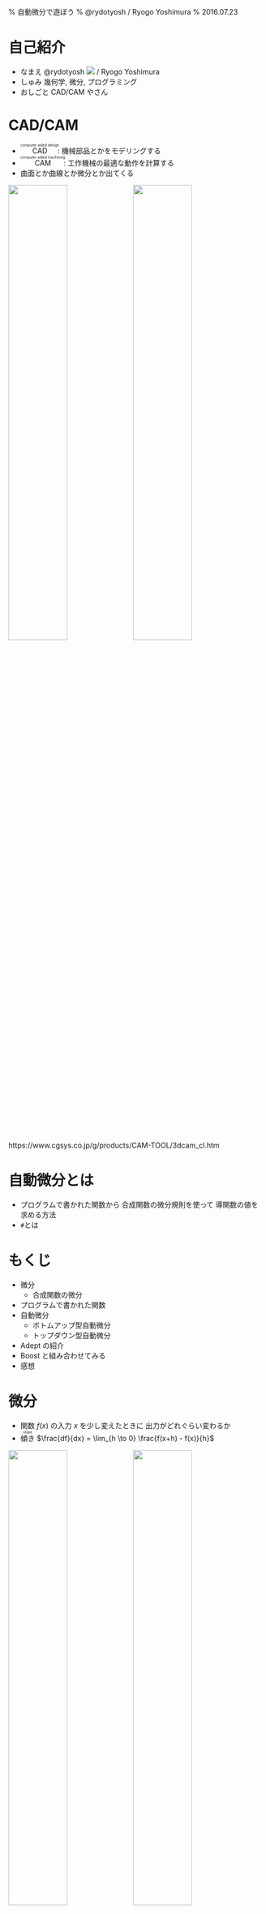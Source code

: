 % 自動微分で遊ぼう
% @rydotyosh / Ryogo Yoshimura
% 2016.07.23


# 自己紹介

- なまえ
  @rydotyosh <img src="resource/castela2.png" /> / Ryogo Yoshimura
- しゅみ
  幾何学, 微分, プログラミング
- おしごと
  CAD/CAM やさん


# CAD/CAM

- <ruby>CAD<rt>computer aided design</rt></ruby>: 機械部品とかをモデリングする
- <ruby>CAM<rt>computer aided machining</rt></ruby>: 工作機械の最適な動作を計算する
- 曲面とか曲線とか微分とか出てくる

<img src="resource/koukouritu1_s.jpg" width="48%" /> <img src="resource/v3_3d_touara_1.gif" width="48%" />

<div class="cite">
https://www.cgsys.co.jp/g/products/CAM-TOOL/3dcam_cl.htm
</div>


# 自動微分とは

- プログラムで書かれた関数から
  合成関数の微分規則を使って
  導関数の値を求める方法
- `#`とは


# もくじ

- 微分
    - 合成関数の微分
- プログラムで書かれた関数
- 自動微分
    - ボトムアップ型自動微分
    - トップダウン型自動微分
- Adept の紹介
- Boost と組み合わせてみる
- 感想


# 微分

- 関数 $f(x)$ の入力 $x$ を少し変えたときに
  出力がどれぐらい変わるか
- <ruby>傾き<rt>slope</rt></ruby> $\frac{df}{dx} = \lim_{h \to 0} \frac{f(x+h) - f(x)}{h}$

<img src="resource/800px-Secant-calculus.svg.png" width="48%" /> <img src="resource/800px-Tangent-calculus.svg.png" width="48%" />

<div class="cite">
https://en.wikipedia.org/wiki/Derivative
</div>


# 偏微分

- 多変数関数 $f(x_0, ..., x_n)$ のときに
  1つの変数 $x_i$ を選んで変化させ
  他の変数は固定する
- <ruby>勾配<rt>gradient</rt></ruby> は各変数で偏微分したものを並べたもの

<img src="resource/Gradient_Visual.svg.png" style="display: block; margin: 0 auto;"  height="280px" />

<div class="cite">
http://en.wikipedia.org/wiki/Gradient
</div>


# 利用場面

- シミュレーション
  モデルを微分方程式で表して
  これを解くことで現象を予測する
- 最適化, 機械学習
  ある点にいるときに勾配を求めて
  誤差が少ないほうに進む

<img src="resource/opti.png" style="display: block; margin: 0 auto;" height="300px" />


# コンピュータで計算する微分

- <ruby>数式微分<rt>symbolic differentiation</rt></ruby>
  関数に数式処理をして導関数を求める
  計算に比較的時間がかかる
- <ruby>数値微分<rt>numerical differentiation</rt></ruby>
  関数の値を数値的に求めて導関数の値を近似する
  浮動小数点誤差の影響が大きい
- <ruby>自動微分<rt>automatic differentiation</rt></ruby>
  数式微分と数値微分の中間的な方法
  関数の値と導関数の値を求める
  合成関数の微分規則を使う


# 微分, 導関数

- <ruby>微分<rt>differentiation</rt></ruby>:
  元の関数 $f$ から 傾きを表す関数 $\frac{df}{dx}$ を求める操作
- <ruby>導関数<rt>derivative</rt></ruby>:
  元の関数 $f$ の傾きを表す関数 $\frac{df}{dx}$


# 微分の記法

- ラグランジュの記法
  $f^\prime$
- ライプニッツの記法
  $\frac{df}{dx}$
  $\frac{\partial f}{\partial x}$ (偏導関数)
- 合成関数の微分規則を書くのにべんりなため
  以降では主にライプニッツの記法($\frac{df}{dx}$)を使う


# 合成関数

- $f(g(x))$
- 例
  $f(g)=g^2$
  $g(x)=x+3$
  $f(g(x)) = (x+3)^2$


# 合成関数の微分

- $f(g(x))$
  $\frac{df}{dx} = \frac{df}{dg} \cdot \frac{dg}{dx}$
- それぞれの導関数の積になる
- 見た目がすごく約分っぽい
- もっと合成すると積がつながっていく
- $f(g(h(x)))$
  $\frac{df}{dx} = \frac{df}{dg} \cdot \frac{dg}{dh} \cdot \frac{dh}{dx}$
- <ruby>連鎖律<rt>chain rule</rt></ruby>という


# 例 | 合成関数の微分

- $f(g(x))$
  $\frac{df}{dx} = \frac{df}{dg} \cdot \frac{dg}{dx}$
- 例
$$
\begin{array}{ll}
  f(g)=g^2,                   & \class{mathbg-r}{\frac{df}{dg}(g)=2g} \\
  \class{mathbg-y}{g(x)=x+3}, & \class{mathbg-g}{\frac{dg}{dx}(x)=1} \\
\end{array} \\
\begin{align}
  \textstyle \frac{df}{dx}(x)
    & = \textstyle \class{mathbg-r}{\frac{df}{dg}(\class{mathbg-y}{g(x)})} \cdot \class{mathbg-g}{\frac{dg}{dx}(x)} \\
    & = \class{mathbg-r}{(2 \class{mathbg-y}{(x+3)})} \cdot \class{mathbg-g}{(1)} \\
    & = 2x + 6 \\
\end{align}
$$


# 多変数 | 合成関数の微分

- $f(g(x), h(x))$
  $\frac{df}{dx} = \frac{\partial f}{\partial g} \cdot \frac{dg}{dx} + \frac{\partial f}{\partial h} \cdot \frac{dh}{dx}$
- 偏導関数のそれぞれの変数について和になる
- 変数の個所に代入されている関数について積になる
- もっと多変数でも同様
- $f(g(x, y), h(x, y), u(x, y))$
  $\frac{\partial f}{\partial x} = \frac{\partial f}{\partial g} \cdot \frac{\partial g}{\partial x} + \frac{\partial f}{\partial h} \cdot \frac{\partial h}{\partial x} + \frac{\partial f}{\partial u} \cdot \frac{\partial u}{\partial x}$
  $\frac{\partial f}{\partial y} = \frac{\partial f}{\partial g} \cdot \frac{\partial g}{\partial y} + \frac{\partial f}{\partial h} \cdot \frac{\partial h}{\partial y} + \frac{\partial f}{\partial u} \cdot \frac{\partial u}{\partial y}$


# 多変数の例 | 合成関数の微分

- $f(g(x), h(x))$
- 例
$$
\begin{array}{ll}
  f(g, h)=g \cdot h,                & \class{mathbg-r}{\frac{\partial f}{\partial g}(g, h)=h},
                                    & \class{mathbg-c}{\frac{\partial f}{\partial h}(g, h)=g} \\
  \class{mathbg-y}{g(x)=x+3},       & \class{mathbg-g}{\frac{dg}{dx}(x)=1} \\
  \class{mathbg-b}{h(x)=4 \cdot x}, & \class{mathbg-m}{\frac{dh}{dx}(x)=4} \\
\end{array} \\
\begin{align}
  \textstyle \frac{df}{dx}(x)
    & = \textstyle \class{mathbg-r}{\frac{\partial f}{\partial g}(\class{mathbg-y}{g(x)}, \class{mathbg-b}{h(x)})} \cdot \class{mathbg-g}{\frac{dg}{dx}(x)} + \\
    & \hspace{3ex} \textstyle \class{mathbg-c}{\frac{\partial f}{\partial h}(\class{mathbg-y}{g(x)}, \class{mathbg-b}{h(x)})} \cdot \class{mathbg-m}{\frac{dh}{dx}(x)} \\
    & = \class{mathbg-b}{(4 \cdot x)} \cdot \class{mathbg-g}{(1)} + \class{mathbg-y}{(x+3)} \cdot \class{mathbg-m}{(4)} \\
    & = 8x + 12 \\
\end{align}
$$


# 計算グラフ

- 合成関数の計算過程を表した <ruby>閉路のない有向グラフ<rt>directed acyclic graph</rt></ruby>
- 下から上に向かって計算が進む
- 変数・関数・定数は<ruby>節<rt>node</rt></ruby>, 引数は<ruby>辺<rt>edge</rt></ruby> に対応
- 例 $y = (x+3) \cdot (4 \cdot x)$

<img src="resource/fig1.png" style="display: block; margin: 0 auto;" height="280px" />


# 微分 | 計算グラフ

- $f(g(x))$ とその導関数
- 縦につながっているものは積で計算
  $\frac{df}{dx} = \frac{df}{dg} \cdot \frac{dg}{dx}$
- 鎖線は導関数を計算したもので
  直接つながっているわけではない

<img src="resource/cal1.png" style="display: block; margin: 0 auto;" height="280px" />


# 多変数 | 計算グラフ

- $f(g(x),h(x))$ とその導関数
- 縦につながっているものは積で計算
- 横に並んでいるものは和で計算
  $\frac{df}{dx} = \frac{\partial f}{\partial g} \cdot \frac{dg}{dx} + \frac{\partial f}{\partial h} \cdot \frac{dh}{dx}$

<img src="resource/cal2.png" style="display: block; margin: 0 auto;" height="280px" />


# プログラムで書かれた関数

- 入力に対して出力が決まる
- 以降では `double` の配列(的なもの)を
  入出力と考える

```cpp
std::vector<double> f(
    const std::vector<double> &x );
```

- 四則演算 ( `+`, `-`, `*`, `/` )
- 初等関数 ( `exp`, `sin`, `cos`, ... )
    - 微分できる関数を
      1つの単位として扱ってもよい
- 条件演算子/制御文 ( `?:`, `if`, `for`, ... )
- 再代入


# 制御文 | プログラムで書かれた関数

- 制御文があると
  場合によって計算過程が変わる
- 実際に通った計算過程をもとに微分する

```cpp
if ( x > 0 )
  y = x;
else
  y = -x;
```

- 上の例は `>` にするか `>=` にするかで
  `x == 0` のときの `y` の値は同じだが
  導関数の値は異なってくる


# 再代入 | プログラムで書かれた関数

- 再代入は計算過程上では別の変数と考える
- 実際にはメモリ上に保存しておかなくて
  よい場合もある
- <strike>`const`教では背信行為</strike>


# 自動微分

- プログラムで書かれた関数を
  四則演算, 初等関数 を合成した関数とみなす
- 合成関数の微分を適用
- 自動微分用の型を作り
  四則演算, 初等関数 をオーバーロード
- 2種類の方法
    - ボトムアップ型自動微分
    - トップダウン型自動微分


# 概要 1/2 | ボトムアップ型

- 計算グラフを下からたどるのでボトムアップ
    - $f(g(h(x)))$ があったときに
      $\frac{dh}{dx}$, $\frac{dg}{dx}$, $\frac{df}{dx}$ と順に求まるイメージ

<img src="resource/bu0.png" style="display: block; margin: 0 auto;" height="280px" />


# 概要 2/2 | ボトムアップ型

- 微分する入力変数を1個指定する
- 関数の値と導関数の値を同時に計算していく
- 最終的に関数の値と
  指定した変数での導関数の値が求まる
- $\frac{\partial v}{\partial x}=\frac{\partial v}{\partial a} \cdot \frac{\partial a}{\partial x} + \frac{\partial v}{\partial b} \cdot \frac{\partial b}{\partial x} + \frac{\partial v}{\partial c} \cdot \frac{\partial c}{\partial x}$

<img src="resource/bu01.png" style="display: block; margin: 0 auto;" height="280px" />


# オーバーロード | ボトムアップ型

- 関数の値と導関数の値を $[ f, \frac{df}{dx} ]$ と括弧表記する
- 和 $[ f, \frac{df}{dx} ] +     [ g, \frac{dg}{dx} ] = [ f +     g, \frac{df}{dx} + \frac{dg}{dx} ]$
- 積 $[ f, \frac{df}{dx} ] \cdot [ g, \frac{dg}{dx} ] = [ f \cdot g, g \cdot \frac{df}{dx} + f \cdot \frac{dg}{dx} ]$


# 計算グラフ | ボトムアップ型

- 例
  $y = (x+a) \cdot (b \cdot x)$
  $x = 2, \hspace{1ex} a = 3, \hspace{1ex} b = 4$

<img src="resource/bu1.png" style="display: block; margin: 0 auto;" height="350px" />


# 例 1/6 | ボトムアップ型

- $y = (x+a) \cdot (b \cdot x)$
  $x = 2, \hspace{1ex} a = 3, \hspace{1ex} b = 4$
- 微分する変数: $x$
  導関数の値は $1$
  $x \to [2,1]$
- 定数: $a$, $b$
  導関数の値は $0$
  $a \to [3,0]$, $b \to [4,0]$


# 例 2/6 | ボトムアップ型

- $y = (\class{mathbg-r}{x}+\class{mathbg-g}{a}) \cdot (\class{mathbg-y}{b} \cdot \class{mathbg-r}{x})$
  $\class{mathbg-r}{x = 2}, \hspace{1ex} \class{mathbg-g}{a = 3}, \hspace{1ex} \class{mathbg-y}{b = 4}$
  $\class{mathbg-r}{x \to [2,1]}, \hspace{1ex} \class{mathbg-g}{a \to [3,0]}, \hspace{1ex} \class{mathbg-y}{b \to [4,0]}$
$$
\begin{align}
  \textstyle [y, \frac{dy}{dx}]
    & = (\class{mathbg-r}{[2,1]}+\class{mathbg-g}{[3,0]}) \cdot (\class{mathbg-y}{[4,0]}\cdot\class{mathbg-r}{[2,1]}) \\
\end{align}
$$
- 関数の値と導関数の値を代入


# 例 3/6 | ボトムアップ型

- $y = (x+a) \cdot (b \cdot x)$
  $x = 2, \hspace{1ex} a = 3, \hspace{1ex} b = 4$
$$
\begin{align}
  \textstyle [y, \frac{dy}{dx}]
    & = ([\class{mathbg-r}{2},\class{mathbg-y}{1}]+[\class{mathbg-b}{3},\class{mathbg-g}{0}]) \cdot ([4,0]\cdot[2,1]) \\
    & = [\class{mathbg-r}{2}+\class{mathbg-b}{3},\class{mathbg-y}{1}+\class{mathbg-g}{0}] \cdot ([4,0]\cdot[2,1]) \\
    & = [5,1] \cdot ([4,0]\cdot[2,1]) \\
\end{align}
$$
- 和を適用
  $[ \class{mathbg-r}{f}, \class{mathbg-y}{\frac{df}{dx}} ] +     [ \class{mathbg-b}{g}, \class{mathbg-g}{\frac{dg}{dx}} ] = [ \class{mathbg-r}{f} +     \class{mathbg-b}{g}, \class{mathbg-y}{\frac{df}{dx}} + \class{mathbg-g}{\frac{dg}{dx}} ]$


# 例 4/6 | ボトムアップ型

- $y = (x+a) \cdot (b \cdot x)$
  $x = 2, \hspace{1ex} a = 3, \hspace{1ex} b = 4$
$$
\begin{align}
  \textstyle [y, \frac{dy}{dx}]
    & = ([2,1]+[3,0]) \cdot ([4,0]\cdot[2,1]) \\
    & = [5,1] \cdot ([\class{mathbg-r}{4},\class{mathbg-y}{0}]\cdot[\class{mathbg-b}{2},\class{mathbg-g}{1}]) \\
    & = [5,1] \cdot [\class{mathbg-r}{4} \cdot \class{mathbg-b}{2}, \class{mathbg-b}{2} \cdot \class{mathbg-y}{0} + \class{mathbg-r}{4} \cdot \class{mathbg-g}{1}] \\
    & = [5,1] \cdot [8,4] \\
\end{align}
$$
- 積を適用
  $[ \class{mathbg-r}{f}, \class{mathbg-y}{\frac{df}{dx}} ] \cdot [ \class{mathbg-b}{g}, \class{mathbg-g}{\frac{dg}{dx}} ] = [ \class{mathbg-r}{f} \cdot \class{mathbg-b}{g}, \class{mathbg-b}{g} \cdot \class{mathbg-y}{\frac{df}{dx}} + \class{mathbg-r}{f} \cdot \class{mathbg-g}{\frac{dg}{dx}} ]$


# 例 5/6 | ボトムアップ型

- $y = (x+a) \cdot (b \cdot x)$
  $x = 2, \hspace{1ex} a = 3, \hspace{1ex} b = 4$
$$
\begin{align}
  \textstyle [y, \frac{dy}{dx}]
    & = ([2,1]+[3,0]) \cdot ([4,0]\cdot[2,1]) \\
    & = [5,1] \cdot ([4,0]\cdot[2,1]) \\
    & = [\class{mathbg-r}{5},\class{mathbg-y}{1}] \cdot [\class{mathbg-b}{8},\class{mathbg-g}{4}] \\
    & = [\class{mathbg-r}{5} \cdot \class{mathbg-b}{8}, \class{mathbg-b}{8} \cdot \class{mathbg-y}{1} + \class{mathbg-r}{5} \cdot \class{mathbg-g}{4}] \\
    & = [40,28] \\
\end{align}
$$
- 積を適用
  $[ \class{mathbg-r}{f}, \class{mathbg-y}{\frac{df}{dx}} ] \cdot [ \class{mathbg-b}{g}, \class{mathbg-g}{\frac{dg}{dx}} ] = [ \class{mathbg-r}{f} \cdot \class{mathbg-b}{g}, \class{mathbg-b}{g} \cdot \class{mathbg-y}{\frac{df}{dx}} + \class{mathbg-r}{f} \cdot \class{mathbg-g}{\frac{dg}{dx}} ]$


# 例 6/6 | ボトムアップ型

- $y = (x+a) \cdot (b \cdot x)$
  $x = 2, \hspace{1ex} a = 3, \hspace{1ex} b = 4$
$$
\begin{align}
  \textstyle [y, \frac{dy}{dx}]
    & = ([2,1]+[3,0]) \cdot ([4,0]\cdot[2,1]) \\
    & = [5,1] \cdot ([4,0]\cdot[2,1]) \\
    & = [5,1] \cdot [8,4] \\
    & = [40,28] \\
\end{align}
$$
- できあがり
- cf. $\frac{dy}{dx}=8x+12=28$


# 実装例 | ボトムアップ型

```cpp
#include <iostream>
struct ad { double x, dx; };
ad operator+( const ad &f, const ad &g ) {
  return ad{ f.x + g.x, f.dx + g.dx };
}
ad operator*( const ad &f, const ad &g ) {
  return ad{ f.x * g.x, g.x * f.dx + f.x * g.dx };
}
int main() {
  ad x{ 2, 1 }, a{ 3, 0 }, b{ 4, 0 };
  ad y = ( x + a ) * ( b * x );
  std::cout << y.x << "," <<
               y.dx << std::endl;
}
// --> 40,28
```


# 1変数まとめ | ボトムアップ型

- 1変数の場合はすごくかんたん
  あとは対応するオーバーロードを増やすだけ
- 多変数の場合?


# 多変数 | ボトムアップ型

- 多変数の場合 $f(x_0, x_1, ..., x_n)$
- それぞれの変数で偏導関数の値を $1$ にして毎回計算する
  $[f, \frac{\partial f}{\partial x_0}], [f, \frac{\partial f}{\partial x_1}], ..., [f, \frac{\partial f}{\partial x_n}]$
- もしくは偏導関数の値を並べて同時に計算する
  $[f, \frac{\partial f}{\partial x_0}, \frac{\partial f}{\partial x_1}, ..., \frac{\partial f}{\partial x_n}]$
- どちらも無駄な計算が多い
- 入力変数→少, 出力変数→多 というケースでは有効
    - あんまりそういうケースはない?
- そこでトップダウン型自動微分


# 概要 1/3 | トップダウン型

- 計算グラフを上からたどるのでトップダウン
    - $f(g(h(x)))$ があったときに
      $\frac{df}{dg}$, $\frac{df}{dh}$, $\frac{df}{dx}$ の順 (左下図)
    - cf. ボトムアップの場合は
      $\frac{dh}{dx}$, $\frac{dg}{dx}$, $\frac{df}{dx}$ の順 (右下図)

<span style="display: block; margin: 0 auto; text-align:center;" ><img src="resource/td0.png" height="280px" /> <img src="resource/bu0.png" height="280px" /></span>


# 概要 2/3 | トップダウン型

- 微分する出力変数を1個指定する
- 計算過程を全部覚えておく
- 関数の値を求め終わったら計算過程を逆にたどる
- 最終的に関数の値と
  すべての変数での偏導関数の値が求まる
- $\frac{\partial f}{\partial v} = \frac{\partial f}{\partial a} \cdot \frac{\partial a}{\partial v} + \frac{\partial f}{\partial b} \cdot \frac{\partial b}{\partial v} + \frac{\partial f}{\partial c} \cdot \frac{\partial c}{\partial v}$

<img src="resource/td01.png" style="display: block; margin: 0 auto;" height="280px" />


# 概要 3/3 | トップダウン型

- 下図で $v$ はどこで何個使われているかは分からない
- 各変数 $v_i$ に $\frac{\partial f}{\partial v_i}$ を覚えておく領域をとっておき
  $v_i$ が使われたらその領域に加算する
- $\frac{\partial f}{\partial v} = \frac{\partial f}{\partial a} \cdot \frac{\partial a}{\partial v} + \frac{\partial f}{\partial b} \cdot \frac{\partial b}{\partial v} + \frac{\partial f}{\partial c} \cdot \frac{\partial c}{\partial v}$

<img src="resource/td01.png" style="display: block; margin: 0 auto;" height="280px" />


# 計算グラフ | トップダウン型

- 例
  $y = (x+a) \cdot (b \cdot x)$
  $x = 2, \hspace{1ex} a = 3, \hspace{1ex} b = 4$

<img src="resource/td1.png" style="display: block; margin: 0 auto;" height="350px" />


# 例 1/11 | トップダウン型

- $y = (x+a) \cdot (b \cdot x)$
  $x = 2, \hspace{1ex} a = 3, \hspace{1ex} b = 4$
- 微分する変数: $y$
  偏導関数の値を $1$ とする ($\frac{\partial y}{\partial y}=1$)
- 各演算に中間変数名をふる
  $c = x + a$
  $d = b \cdot x$
  $e = c \cdot d$
  $y = e$
- 偏導関数の値を覚えておく領域を $S(v)$ で参照する


# 例 2/11 | トップダウン型

- $y = (x+a) \cdot (b \cdot x)$
  $x = 2, \hspace{1ex} a = 3, \hspace{1ex} b = 4$
  $c = 5, \hspace{1ex} d = 8, \hspace{1ex} e = 40$
  $y = 40$
  $\frac{\partial c}{\partial x} = 1, \hspace{1ex} \frac{\partial c}{\partial a} = 1$
  $\frac{\partial d}{\partial b} = 2, \hspace{1ex} \frac{\partial d}{\partial x} = 4$
  $\frac{\partial e}{\partial c} = 8, \hspace{1ex} \frac{\partial e}{\partial d} = 5$
  $\frac{\partial y}{\partial e} = 1$
- 関数の値を全部計算
- 直接つながっている偏導関数の値も全部計算


# 例 3/11 | トップダウン型

- $y = (x+a) \cdot (b \cdot x)$
  $x = 2, \hspace{1ex} a = 3, \hspace{1ex} b = 4$
  $S(y) \leftarrow 1$
  $S(a), ..., S(e) \leftarrow 0$
- 偏導関数の値を初期化


# 例 4/11 | トップダウン型

- $y = (x+a) \cdot (b \cdot x)$
  $x = 2, \hspace{1ex} a = 3, \hspace{1ex} b = 4$
  $S(y) = 1$
  $S(e) \leftarrow S(e) + S(y) \cdot \frac{\partial y}{\partial e} = 0 + 1 \cdot 1 = 1$
- $e \leftarrow y$ を計算


# 例 5/11 | トップダウン型

- $y = (x+a) \cdot (b \cdot x)$
  $x = 2, \hspace{1ex} a = 3, \hspace{1ex} b = 4$
  $S(y) = 1$
  $S(e) = 1$
  $S(d) \leftarrow S(d) + S(e) \cdot \frac{\partial e}{\partial d} = 0 + 1 \cdot 5 = 5$
- $d \leftarrow e$ を計算


# 例 6/11 | トップダウン型

- $y = (x+a) \cdot (b \cdot x)$
  $x = 2, \hspace{1ex} a = 3, \hspace{1ex} b = 4$
  $S(y) = 1$
  $S(e) = 1$
  $S(d) = 5$
  $S(c) \leftarrow S(c) + S(e) \cdot \frac{\partial e}{\partial c} = 0 + 1 \cdot 8 = 8$
- $c \leftarrow e$ を計算


# 例 7/11 | トップダウン型

- $y = (x+a) \cdot (b \cdot x)$
  $x = 2, \hspace{1ex} a = 3, \hspace{1ex} b = 4$
  $S(y) = 1$
  $S(e) = 1$
  $S(d) = 5$
  $S(c) = 8$
  $S(b) \leftarrow S(b) + S(d) \cdot \frac{\partial d}{\partial b} = 0 + 5 \cdot 2 = 10$
- $b \leftarrow d$ を計算


# 例 8/11 | トップダウン型

- $y = (x+a) \cdot (b \cdot x)$
  $x = 2, \hspace{1ex} a = 3, \hspace{1ex} b = 4$
  $S(y) = 1$
  $S(e) = 1$
  $S(d) = 5$
  $S(c) = 8$
  $S(b) = 10$
  $S(x) \leftarrow S(x) + S(d) \cdot \frac{\partial d}{\partial x} = 0 + 5 \cdot 4 = 20$
- $x \leftarrow d$ を計算


# 例 9/11 | トップダウン型

- $y = (x+a) \cdot (b \cdot x)$
  $x = 2, \hspace{1ex} a = 3, \hspace{1ex} b = 4$
  $S(y) = 1$
  $S(e) = 1$
  $S(d) = 5$
  $S(c) = 8$
  $S(b) = 10$
  $S(x) = 20$
  $S(x) \leftarrow S(x) + S(c) \cdot \frac{\partial c}{\partial x} = 20 + 8 \cdot 1 = 28$
- $x \leftarrow c$ を計算


# 例 10/11 | トップダウン型

- $y = (x+a) \cdot (b \cdot x)$
  $x = 2, \hspace{1ex} a = 3, \hspace{1ex} b = 4$
  $S(y) = 1$
  $S(e) = 1$
  $S(d) = 5$
  $S(c) = 8$
  $S(b) = 10$
  $S(x) = 28$
  $S(a) \leftarrow S(a) + S(c) \cdot \frac{\partial c}{\partial a} = 0 + 8 \cdot 1 = 8$
- $a \leftarrow c$ を計算


# 例 11/11 | トップダウン型

- $y = (x+a) \cdot (b \cdot x)$
  $x = 2, \hspace{1ex} a = 3, \hspace{1ex} b = 4$
  $S(y) = \frac{\partial y}{\partial y} = 1$
  $S(e) = \frac{\partial y}{\partial e} = 1$
  $S(d) = \frac{\partial y}{\partial d} = 5$
  $S(c) = \frac{\partial y}{\partial c} = 8$
  $S(b) = \frac{\partial y}{\partial b} = 10$
  $S(x) = \frac{\partial y}{\partial x} = 28$
  $S(a) = \frac{\partial y}{\partial a} = 8$
- できあがり


# まとめ | トップダウン型

- 多変数関数の偏導関数の値が全部求まる
- 入力変数→多, 出力変数→少 というケースで有効
    - だいたいこれに当てはまると思う
- 実装はちょっとめんどくさそう


# 自動微分ができるC++ライブラリ

- いろいろある
    - ADOL-C
    - CppAD
    - TensorFlow
    - Adept
- 今回は Adept を紹介


# Adept の紹介

- http://www.met.rdg.ac.uk/clouds/adept/
- rjhoganさん作
- Apache V2.0 / ESA Software Community License
- <ruby>自動微分<rt>automatic differentiation</rt></ruby> を求めるライブラリ
    - 主にトップダウン型自動微分
- コードが短い (3000行ぐらい)
    - コメントがたくさん書いてある
- <ruby>式テンプレート<rt>expression template</rt></ruby> を使っている
- OpenMP 版もある
- Boost には入ってない


# 式テンプレート

- 自動微分用の型 `adept::adouble`
- オーバーロードで
  式を表す型 `adept::Expression` を返すようにする
- コンパイル時に計算し
  覚えておく必要のある中間変数を最小限にする


# 使ってみる

```cpp
#include <iostream>
#include "adept/adept.h"
int main() {
  adept::Stack stack;    // 導関数の情報を格納するオブジェクト
  adept::adouble x = 2;  // 入力変数
  stack.new_recording(); // アルゴリズムの記録を開始
  adept::adouble y =
    ( x + 3 ) * ( 4 * x ); // アルゴリズムを実行
  y.set_gradient( 1.0 );   // 出力変数の勾配を設定
  stack.reverse();         // トップダウン型自動微分を実行
  std::cout << y.value() << "," << // 出力変数の値
               x.get_gradient() << // 導関数の値
               std::endl;
}
// --> 40,28
```


# Boost と組み合わせてみる

※ 思いついた順

- special_functions
- odeint
- accumulators
- ublas


# Adept x Boost.special_functions

- 特殊関数
- C++1z で一部が std に入る
- std では `float`, `double`, `long double` だが
  boost では `template<class T>`


# Adept x Boost.special_functions

- なんかうまくいかない ><
    - 関数が足りない `ceil`, `floor`
    - `numeric_limits`
    - ETが邪魔 `T( ( cond ) ? z : -z )`
- 結局断念 ;;


# Adept x Boost.odeint

- 微分方程式
- `Value`, `Time` の型を `adept::adouble` にするとできる
- テンプレート力高い
- 微分仲間ということで あとでもうちょっと遊ぶ


# Adept x Boost.accumulators

- 統計処理
- `sum` はできる
- `median`, `min` はコンパイルエラー
- `mean` は通るがなぜか落ちる ><
- 結局断念 ;;


# Adept x Boost.ublas

- 行列
- できる
- テンプレート力高い


# Adept x Odeint

- 微分仲間ということで もうちょっと遊ぶ
- 物理現象の観測データ(ぽいもの)から
  シミュレーションの初期条件を推定してみる


# 天体の動き | Adept x Odeint

- 微分方程式
  $x^\prime = u, u^\prime = -\frac{mx}{(x^2+y^2)^{3/2}}$ 
  $y^\prime = v, v^\prime = -\frac{my}{(x^2+y^2)^{3/2}}$
- 初期条件
  座標 $x(0) = 3.0, \hspace{1ex} y(0) = 0.0$
  速度 $u(0) = 0.3, \hspace{1ex} v(0) = 0.2$
- 定数
  太陽の質量 $m = 1.0$


# 初期条件 | Adept x Odeint

```cpp
std::vector< double > init {
  /*x =*/ 3.0, /*y =*/ 0.0, // 座標
  /*u =*/ 0.3, /*v =*/ 0.2, // 速度
  /*m =*/ 1.0               // 太陽の質量
};
```


# 微分方程式 | Adept x Odeint

```cpp
template< class T >
std::vector< T > simulate( const std::vector< T > &init ) {
  using namespace boost::numeric;
  typedef std::array< T, 4 > state_t;
  state_t x0 { init[ 0 ], init[ 1 ], init[ 2 ], init[ 3 ] };
  T m = init[ 4 ];
  auto system = [&]( const state_t &x,
                     state_t &dxdt, T /*t*/ ) { // 微分方程式を書く
    dxdt[ 0 ] = x[ 2 ]; // u`
    dxdt[ 1 ] = x[ 3 ]; // v`
    T r2 = x[ 0 ] * x[ 0 ] + x[ 1 ] * x[ 1 ];
    T r3 = pow( r2, 3.0 / 2.0 );
    dxdt[ 2 ] = -m * x[ 0 ] / r3; // x`
    dxdt[ 3 ] = -m * x[ 1 ] / r3; // y`
  };
  ...
```


# 軌道を求める | Adept x Odeint

```cpp
template< class T >
std::vector< T > simulate( const std::vector< T > &init ) {
  ...
  auto stepper =
    odeint::controlled_runge_kutta<
      odeint::runge_kutta_dopri5< state_t, T > >();
  std::vector< T > orbit; // 軌道保存用
  auto observer = [&]( const state_t &x, T /*t*/ ) {
    orbit.push_back( x[ 0 ] );
    orbit.push_back( x[ 1 ] );
  };
  T t0 = 0.0, t1 = 15.0, dt = 0.1;
  odeint::integrate_const( // 軌道計算する
    stepper, system, x0, t0, t1, dt, observer );
  return orbit;
}
```


# 軌道を求める | Adept x Odeint

```cpp
int main() {
  std::vector< double > init {
    /*x =*/ 3.0, /*y =*/ 0.0, // 座標
    /*u =*/ 0.3, /*v =*/ 0.2, // 速度
    /*m =*/ 1.0               // 太陽の質量
  };
  std::vector< double > orbit = simulate( init );
  ...
```


# 軌道を求める | Adept x Odeint

- それっぽく動いている

<img src="resource/ad_ode.sim.png" style="display: block; margin: 0 auto;" height="380px" />

- ここまでは普通の `double`


# 観測データっぽく | Adept x Odeint

- ノイズを入れてみる
    - とりあえず正規分布

```cpp
  ...
  std::vector< double > observed = orbit;
  std::mt19937 gen( 0 );
  std::normal_distribution<> d( 0, 0.05 );
  for ( double &x : observed ) {
    x += d( gen );
  }
  ...
```


# 観測データっぽく | Adept x Odeint

- 乱れている

<img src="resource/ad_ode.obs.png" style="display: block; margin: 0 auto;" height="380px" />

- これを観測データとする
- 以降では元の軌道は知らないことにする


# テキトーな初期条件 | Adept x Odeint

- 初期条件の 位置, 速度, 太陽の質量 を推定してみる
- 目分量でテキトーな初期条件を入れる

```cpp
  ...
  std::vector< double > init {
    /*x =*/ observed[0], /*y =*/ observed[1],
    /*u =*/ 0.4, /*v =*/ 0.3,
    /*m =*/ 1.3
  };
  ...
```


# テキトーな初期条件 | Adept x Odeint

- テキトーなのでずれている

<img src="resource/ad_ode.res0.png" style="display: block; margin: 0 auto;" height="380px" />


# 誤差 | Adept x Odeint

- とりあえず二乗平均

```cpp
template< class T >
T error( const std::vector< T > &orbit,
         const std::vector< double > &observed ) {
  size_t n = orbit.size();
  T sum_sqr = 0.0;
  for ( size_t i = 0; i < n; ++i ) {
    T dv = orbit[ i ] - observed[ i ];
    sum_sqr += dv * dv;
  }
  return sum_sqr / n;
}
```


# 初期条件で微分 | Adept x Odeint

```cpp
  ...
  size_t dim = init.size();
  ...
  adept::Stack stack;
  std::vector< adept::adouble > init_( dim ); // 入力変数
  boost::copy( init, init_.begin() );
  stack.new_recording();    // アルゴリズムの記録を開始
  std::vector< adept::adouble > orbit_ = simulate( init_ );
  adept::adouble err_ = error( orbit_, observed ); // 誤差値
  err_.set_gradient( 1.0 ); // 出力変数(誤差値)の勾配を設定
  stack.reverse();          // トップダウン型自動微分を実行
  std::vector< double > grad( dim );
  for ( size_t i = 0; i < dim; ++i  )
    grad[ i ] = init_[ i ].get_gradient(); // 偏導関数の値
  ...
```


# 初期条件を変化 | Adept x Odeint

- 偏導関数の値にしたがって
  誤差が小さくなる方へ初期条件を変化させる

```cpp
  ...
  adam adam( dim );
  ...
  adam( grad, init );
  ...
```

# Adam法 | Adept x Odeint

- 偏導関数の値をいい感じに調節してくれる

```cpp
struct adam {
  ...
  void operator()( const std::vector< double > &dx,
                   std::vector< double > &x ) {
    double t = static_cast< double >( ++k );
    for ( size_t i = 0; i < dim; ++i ) {
      m1[ i ] = b1 * m1[ i ] + ( 1.0 - b1 ) * dx[ i ];
      m2[ i ] = b2 * m2[ i ] + ( 1.0 - b2 ) * dx[ i ] * dx[ i ];
      double c1 = m1[ i ] / ( 1.0 - pow( b1, t ) );
      double c2 = m2[ i ] / ( 1.0 - pow( b2, t ) );
      x[ i ] -= a * c1 / ( sqrt( c2 ) + e );
    }
  }
};
```

# Adam法 | Adept x Odeint

- 初期値とか

```cpp
struct adam {
  size_t dim, k;
  double a = 0.001, b1 = 0.9, b2 = 0.999, e = 1e-8;
  std::vector< double > m1, m2;
  adam( size_t dim ) : dim( dim ), k( 0 ),
    m1( dim ), m2( dim ) {}
  ...
}
```

# 初期条件を変化 | Adept x Odeint

- 10000回やった結果

<img src="resource/ad_ode.res.png" style="display: block; margin: 0 auto;" height="380px" />

- いい感じな気がする


# 元の軌道と比較 | Adept x Odeint

- こっそり元の軌道を覗く

<img src="resource/ad_ode.res.cmp.png" style="display: block; margin: 0 auto;" height="380px" />

- あっている
- よかった


# 誤差の推移 | Adept x Odeint

- 5000回ぐらいで既にそこそこ収束してるっぽい

<img src="resource/ad_ode.err.png" style="display: block; margin: 0 auto;" height="380px" />


# 感想

- 微分はシステマティックでかっこいい
- ライブラリを組み合わせるとそれぞれ地雷がある
- もうちょっと図示しやすい例にすればよかった
- $\tex$に色つけるのめんどくさい


# 参考文献

- Robin J. Hogan. 2014. "Fast Reverse-Mode Automatic Differentiation using Expression Templates in C++". ACM Transactions on Mathematical Software, Vol. 40, No. 4, Article 26.
- 久保田光一, 伊理正夫. 1998. "アルゴリズムの自動微分と応用". コロナ社.
- επιστημη, 高橋 晶. 2014. "C++テンプレートテクニック 第2版". SBクリエイティブ.
- Diederik P. Kingma, Jimmy Lei Ba. 2015. "Adam: A Method for Stochastic Optimization". 3rd International Conference for Learning Representations.


# Q and A

- お手柔らかにお願いします ><


